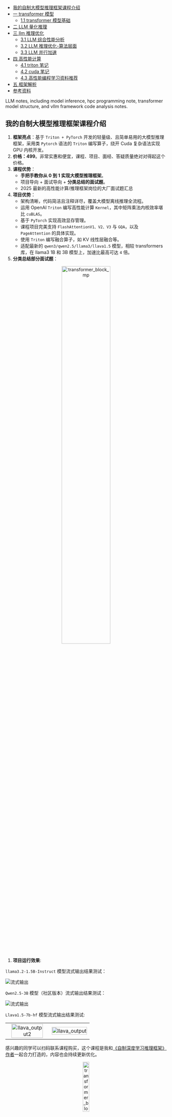 - [我的自制大模型推理框架课程介绍](#我的自制大模型推理框架课程介绍)
- [一 transformer 模型](#一-transformer-模型)
  - [1.1 transformer 模型基础](#11-transformer-模型基础)
- [二 LLM 量化推理](#二-llm-量化推理)
- [三 llm 推理优化](#三-llm-推理优化)
  - [3.1 LLM 综合性能分析](#31-llm-综合性能分析)
  - [3.2 LLM 推理优化-算法层面](#32-llm-推理优化-算法层面)
  - [3.3 LLM 并行加速](#33-llm-并行加速)
- [四 高性能计算](#四-高性能计算)
  - [4.1 triton 笔记](#41-triton-笔记)
  - [4.2 cuda 笔记](#42-cuda-笔记)
  - [4.3 高性能编程学习资料推荐](#43-高性能编程学习资料推荐)
- [五 框架解析](#五-框架解析)
- [参考资料](#参考资料)

LLM notes, including model inference, hpc programming note, transformer model structure, and vllm framework code analysis notes.

## 我的自制大模型推理框架课程介绍

1. **框架亮点**：基于 `Triton + PyTorch` 开发的轻量级、且简单易用的大模型推理框架，采用类 `Pytorch` 语法的 `Triton` 编写算子，绕开 Cuda 复杂语法实现 GPU 内核开发。
2. **价格：499**。非常实惠和便宜，课程、项目、面经、答疑质量绝对对得起这个价格。
3. **课程优势​**：
   - **手把手教你从 0 到 1 实现大模型推理框架**。
   - 项目导向 + 面试导向 + **分类总结的面试题**。
   - 2025 最新的高性能计算/推理框架岗位的大厂面试题汇总
4. **项目优势​**：
	- 架构清晰，代码简洁且注释详尽，覆盖大模型离线推理全流程。​
    - 运用 OpenAI `Triton` 编写高性能计算 `Kernel`，其中矩阵乘法内核效率堪比 `cuBLAS`。​
    - 基于 `PyTorch` 实现高效显存管理。​
    - 课程项目完美支持 `FlashAttentionV1、V2、V3` 与 `GQA`，以及 `PageAttention` 的具体实现。​
    - 使用 `Triton` 编写融合算子，如 KV 线性层融合等。​
    - 适配最新的 `qwen3/qwen2.5/llama3/llava1.5` 模型，相较 transformers 库，在 llama3 1B 和 3B 模型上，加速比最高可达 `4` 倍。
5. **分类总结部分面试题**：

<div align="center">
<img src="./images/interview/problems_indexs.jpg" width="55%" alt="transformer_block_mp">
</div>

1. **项目运行效果**:

`llama3.2-1.5B-Instruct` 模型流式输出结果测试：

![流式输出](./images/read_me/generate.gif)

`Qwen2.5-3B` 模型（社区版本）流式输出结果测试：

![流式输出](./images/read_me/output.gif)

`Llava1.5-7b-hf` 模型流式输出结果测试:

<table style="width: 100%; table-layout: fixed;">
  <tr>
    <td align="center"><img src="./images/read_me/llava_output2.gif" width="90%" alt="llava_output2"></td>
    <td align="center"><img src="./images/read_me/llava_output1.gif" width="100%" alt="llava_output"></td>
  </tr>
</table>

感兴趣的同学可以扫码联系课程购买，这个课程是我和[《自制深度学习推理框架》作者](https://space.bilibili.com/1822828582)一起合力打造的，内容也会持续更新优化。

<div align="center">
<img src="./images/read_me/fu_qcode.jpg" width="20%" alt="transformer_block_mp">
</div>

## 一 transformer 模型
### 1.1 transformer 模型基础

- [transformer 论文解读](./1-transformer_model/transformer论文解读.md)
- [transformer 模型代码实现](./1-transformer_model/transformer模型结构详解及实现.md)
- [llama1-3 模型结构详解](./1-transformer_model/llama1-3模型结构详解.md)
- [vit 论文速读](./1-transformer_model/vit论文速读.md)
- [gpt1-3 论文解读](./1-transformer_model/gpt1-3论文解读.md)
- [RoPE 位置编码算法详解](./1-transformer_model/RoPE位置编码算法详解.md)
- [Sinusoida 位置编码算法详解](./1-transformer_model/Sinusoida位置编码详解.md)
- [MLA结构代码实现及优化](./1-transformer_model/MLA结构代码实现及优化.md)

## 二 LLM 量化推理

- [SmoothQuant 论文解读](./2-llm_compression/SmoothQuant论文解读.md)
- [SmoothQuant 算法源码剖析](./2-llm_compression/SmoothQuant源码剖析.md)
- [AWQ 论文解读](./2-llm_compression/SmoothQuant论文解读.md)
- [AWQ 算法源码剖析](./2-llm_compression/AWQ代码解析.md)

## 三 llm 推理优化

### 3.1 LLM 综合性能分析

- [llm 推理揭秘论文翻译](3-llm_infer/llm推理揭秘论文翻译.md)
- [llm 综合分析论文翻译](3-llm_infer/llm综合分析论文翻译.md)
- [llm推理服务框架总结](3-llm_infer/llm服务框架特性总结.md)

### 3.2 LLM 推理优化-算法层面

- [online-softmax 论文解读](./3-llm_infer/fast_algorithm/online-softmax论文解读.md)
- [flashattention-1 论文解读](./3-llm_infer/fast_algorithm/flashattention-1论文解读.md)
- [flashattention-2 论文解读](./3-llm_infer/fast_algorithm/flashattention-2论文解读.md)
- [flashattention-3 论文解读](./3-llm_infer/fast_algorithm/flashattention-3论文解读.md)
- [flashattention1-2-3 系列总结](./3-llm_infer/fast_algorithm/flashattention1-2-3系列总结.md)
- [prompt-cache论文速读](./3-llm_infer/fast_algorithm/prompt-cache论文速读.md)
- [vllm优化之cuda_graph详解](./3-llm_infer/fast_algorithm/vllm优化之cuda_graph详解.md)

### 3.3 LLM 并行加速

- [张量并行技术详解](./3-llm_infer/llm_parallel/张量并行技术详解.md)

## 四 高性能计算

### 4.1 triton 笔记

- [理解 triton 之基础知识](./4-hpc_basic/trito内核开发基础0.md)
- [trito 内核开发基础 1](./4-hpc_basic/trito内核开发基础1.md)
- [trito 内核开发基础 2](./4-hpc_basic/trito内核开发基础2.md)
- [trito 内核开发基础 3](./4-hpc_basic/trito内核开发基础3.md)
- [trito 内核开发基础 4](./4-hpc_basic/trito内核开发基础4.md)
- [trito 内核开发基础 5](./4-hpc_basic/trito内核开发基础5.md)

### 4.2 cuda 笔记

GPU 内核开发基础：

- [英伟达 GPU 架构总结](./4-hpc_basic/英伟达GPU架构总结.md)
- [英伟达GPU通信和多卡拓扑结构](./4-hpc_basic/英伟达GPU通信和多卡拓扑结构.md)
- [英伟达 GPU 性能分析指导](./4-hpc_basic/英伟达GPU性能分析指导.md)
- [Roofline 论文解读](./4-hpc_basic/Roofline论文解读.md)
- [理解 Roofline 性能分析模型](./4-hpc_basic/深入理解Roofline模型.md)
  
CUDA 内核开发笔记：

- [CUDA 背景知识](./4-hpc_basic/CUDA背景知识.md)
- [CUDA 编程模型概述](./4-hpc_basic/CUDA编程模型概述.md)
- [CUDA 编程模型进阶](./4-hpc_basic/CUDA编程模型进阶.md)
- [CUDA 内存组织](./4-hpc_basic/CUDA内存组织.md)
- [CUDA 执行模型](./4-hpc_basic/CUDA执行模型.md)
- [CUDA 内核执行配置及线程索引计算](./4-hpc_basic/CUDA内核执行配置及线程索引计算.md)
- [CUDA 内核优化策略](./4-hpc_basic/CUDA内核优化策略.md)
- [CUDA 流介绍](./4-hpc_basic/CUDA流介绍.md)

### 4.3 高性能编程学习资料推荐

1, 英伟达 gpu cuda 编程语法和特性学习资料推荐：

- [GPU Architecture and Programming](https://homepages.laas.fr/adoncesc/FILS/GPU.pdf): 了解 GPU 架构和 cuda 编程的入门文档资料，学完可以理解 gpu 架构的基本原理和理解 cuda 编程模型（cuda 并行计算的基本流程）。建议当作学习 cuda 高性能计算编程的第一篇文档（文章）。
- [CUDA Tutorial](https://cuda-tutorial.github.io/): CUDA 教程，分成四部分：CUDA 基础、GPU 硬件细节、最近的特性和趋势和基于任务的编程实例，提供了完整清晰的 PDF 文档和 cuda 代码实例。**建议当作系统性学习 cuda 编程的教程**。
- [learn-cuda](https://github.com/rshipley160/learn-cuda?tab=readme-ov-file): 完整的 cuda 学习教程，包含高级异步方法内容，特点是有性能实验的代码实例。建议当作学习 cuda 高级特性的教程。
- [CUDA C++ Programming Guide](https://docs.nvidia.com/cuda/pdf/CUDA_C_Programming_Guide.pdf)：内容很全，直接上手学习比较难，建议当作查缺补漏和验证细节的 cuda 百科全书，目前版本是 12.6。
- 《CUDA C 编程权威指南》：翻译的国外资料，说实话很多内容翻译的非常不行，我最开始跟着这个学习的，学了一周，只是了解了线程、内存概念和编程模型的概述，但是细节和系统性思维没学到，而且翻译的不行，内容也比较过时，完全不推荐，我已经替大家踩过坑了。
- 《CUDA 编程：基础与实践\_樊哲勇》：国内自己写的教材，我查资料时候挑着看了一点，基本逻辑是通的，虽然很多原理、概念都讲的特别啰嗦，但实践需要的关键知识点都有讲到，想学中文教程的，可以当作当作了解一个方向的快速阅读资料。
- [CUDA-Kernels-Learn-Notes](https://github.com/DefTruth/CUDA-Learn-Notes/tree/main)： CUDA 内核编程笔记及实战代码，有很强的实践性，后期可以重点学习，我也准备认真看下代码和文档。

2, `cuda/triton` 编写 `kernel` 笔记资料：

- 最基本的通用矩阵乘法（gemm）：https://zhuanlan.zhihu.com/p/657632577
- [kernl](https://github.com/ELS-RD/kernl/tree/main): 提供了一些 llm 的 triton 版 kernels
- [unsloth](https://github.com/unslothai/unsloth/tree/main)：专注于大型语言模型推理加速的微调训练方向。提供了开源版本，可以显著提高训练效率，减少内存使用，并且支持 NVIDIA、Intel 和 AMD 的 GPU。Unsloth 的主要特点包括使用 OpenAI 的 Triton 语言重写所有内核。Gemma LLMs 速度提高 2-5 倍，内存减少 `80%` 内核基于 triton 实现。
- [Liger-Kernel](https://github.com/linkedin/Liger-Kernel/tree/main): 用于训练的高效 triton 内核实现。
- [Efficient-LLM-Inferencing-on-GPUs](https://github.com/yinuotxie/Efficient-LLM-Inferencing-on-GPUs/tree/main): README 图片不错，改天看看。

## 五 框架解析

`LLM` 推理服务框架技术总结和源码解析：

- [tgi 框架初步解析](./5-framework/tgi框架简单总结.md)
- [vllm推理流程剖析](./5-framework/vllm推理流程剖析.md)
- [vllm优化技术速览](./llm_note/5-framework/vllm优化技术速览.md)
- [lightllm 模型推理概述](./5-framework/lightllm模型推理概述.md)

Star History Chart：

[![Star History Chart](https://api.star-history.com/svg?repos=HarleysZhang/llm_note)](https://api.star-history.com/svg?repos=HarleysZhang/llm_note)\

## 参考资料

- [CUDA-Kernels-Learn-Notes](https://github.com/DefTruth/CUDA-Learn-Notes/tree/main)
- [CUDA and Applications to Task-based Programming](https://cuda-tutorial.github.io/)
- [transformer inference arithmetic](https://kipp.ly/transformer-inference-arithmetic/)
- [LLM Inference Unveiled: Survey and Roofline Model Insights](https://arxiv.org/pdf/2402.16363)
- [CUDATutorial](https://github.com/RussWong/CUDATutorial/tree/main)
- [NVIDIA CUDA Knowledge Base](https://github.com/rshipley160/learn-cuda/wiki)
- [cuda_programming](https://github.com/CoffeeBeforeArch/cuda_programming/tree/master)
- [GitHub Repo for CUDA Course on FreeCodeCamp](https://github.com/Infatoshi/cuda-course/tree/master)
